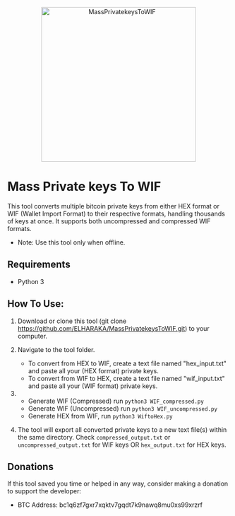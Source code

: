 <p align="center">
  <img src="https://pub-4921d2344b4d4baab627f5944ec5b7b0.r2.dev/Archive/assets/MassPrivatekeysToWIF.png" alt="MassPrivatekeysToWIF" width="350">
</p>

# Mass Private keys To WIF
This tool converts multiple bitcoin private keys from either HEX format or WIF (Wallet Import Format) to their respective formats, handling thousands of keys at once. It supports both uncompressed and compressed WIF formats.
* Note: Use this tool only when offline.

## Requirements
- Python 3

## How To Use:
1) Download or clone this tool (git clone https://github.com/ELHARAKA/MassPrivatekeysToWIF.git) to your computer.
2) Navigate to the tool folder.
   - To convert from HEX to WIF, create a text file named "hex_input.txt" and paste all your (HEX format) private keys.
   - To convert from WIF to HEX, create a text file named "wif_input.txt" and paste all your (WIF format) private keys.
3)
    - Generate WIF (Compressed) run `python3 WIF_compressed.py`
    - Generate WIF (Uncompressed) run `python3 WIF_uncompressed.py`
    - Generate HEX from WIF, run `python3 WiftoHex.py`

4) The tool will export all converted private keys to a new text file(s) within the same directory. Check `compressed_output.txt` or `uncompressed_output.txt` for WIF keys OR `hex_output.txt` for HEX keys.

## Donations
If this tool saved you time or helped in any way, consider making a donation to support the developer:
* BTC Address: bc1q6zf7gxr7xqktv7gqdt7k9nawq8mu0xs99xrzrf

